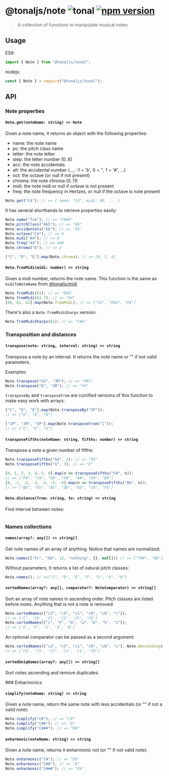 # @tonaljs/note ![tonal](https://img.shields.io/badge/@tonaljs-note-yellow.svg?style=flat-square) [![npm version](https://img.shields.io/npm/v/@tonaljs/note.svg?style=flat-square)](https://www.npmjs.com/package/@tonaljs/note)

> A collection of functions to manipulate musical notes

## Usage

ES6:

```js
import { Note } from "@tonaljs/tonal";
```

nodejs:

```js
const { Note } = require("@tonaljs/tonal");
```

## API

### Note properties

#### `Note.get(noteName: string) => Note`

Given a note name, it returns an object with the following properties:

- name: the note name
- pc: the pitch class name
- letter: the note letter
- step: the letter number (0..6)
- acc: the note accidentals
- alt: the accidental number (..., -1 = 'b', 0 = '', 1 = '#', ...)
- oct: the octave (or null if not present)
- chroma: the note chroma (0..11)
- midi: the note midi or null if octave is not present
- freq: the note frequency in Hertzes, or null if the octave is note present

```js
Note.get("C4"); // => { name: "C4", midi: 60, ... }
```

It has several shorthands to retrieve properties easily:

```js
Note.name("fx4"); // => "F##4"
Note.pitchClass("Ab5"); // => "Ab"
Note.accidentals("Eb"); // => 'Eb'
Note.octave("C4"); // => 4
Note.midi("A4"); // => 6
Note.freq("A4"); // => 440
Note.chroma("D"); // => 2

["C", "D", "E"].map(Note.chroma); // => [0, 2, 4]
```

#### `Note.fromMidi(midi: number) => string`

Given a midi number, returns the note name. This function is the same as `midiToNoteName` from [@tonaljs/midi](/packages/midi)

```js
Note.fromMidi(61); // => "Db4"
Note.fromMidi(61.7); // => "D4"
[60, 61, 62].map(Note.fromMidi); // => ["C4", "Db4", "D4"]
```

There's also a `Note.fromMidiSharps` version:

```js
Note.fromMidiSharps(61); // => "C#4"
```

### Transposition and distances

#### `transpose(note: string, interval: string) => string`

Transpose a note by an interval. It returns the note name or "" if not valid parameters.

Examples:

```js
Note.transpose("d3", "3M"); // => "F#3"
Note.transpose("D", "3M"); // => "F#"
```

`transposeBy` and `transposeFrom` are currified versions of this function to make easy work with arrays:

```js
["C", "D", "E"].map(Note.transposeBy("5P"));
// => ["G", "A", "B"]
```

```js
["1P", "3M", "5P"].map(Note.transposeFrom("C"));
// => ["C", "E", "G"]
```

#### `transposeFifths(noteName: string, fifths: number) => string`

Transpose a note a given number of fifths:

```js
Note.transposeFifths("G4", 3); // => "E6"
Note.transposeFifths("G", 3); // => "E"

[0, 1, 2, 3, 4, 5, 6].map(n => transposeFifths("F#", n));
// => ["F#", "C#", "G#", "D#", "A#", "E#", "B#"]
[0, -1, -2, -3, -4, -5, -6].map(n => transposeFifths("Bb", n));
// => ["Bb", "Eb", "Ab", "Db", "Gb", "Cb", "Fb"]
```

#### `Note.distance(from: string, to: string) => string`

Find interval between notes:

```js
```

### Names collections

#### `names(array?: any[]) => string[]`

Get note names of an array of anything. Notice that names are normalized:

```js
Note.names(["fx", "bb", 12, "nothing", {}, null])) // => ["F##", "Bb"];
```

Without parameters, it returns a list of natural pitch classes:

```js
Note.names(); // =>["C", "D", "E", "F", "G", "A", "B"]
```

#### `sortedNames(array?: any[], comparator?: NoteComparator) => string[]`

Sort an array of note names in ascending order. Pitch classes are listed before notes. Anything that is not a note is removed:

```js
Note.sortedNames(["c2", "c5", "c1", "c0", "c6", "c"]);
// => ['C', 'C0', 'C1', 'C2', 'C5', 'C6']
Note.sortedNames(["c", "F", "G", "a", "b", "h", "J"]);
// => ['C', 'F', 'G', 'A', 'B']
```

An optional comparator can be passed as a second argument:

```js
Note.sortedNames(["c2", "c5", "c1", "c0", "c6", "c"], Note.descending);
// => ['C6', 'C5', 'C2', 'C3', 'C1', 'C0']
```

#### `sortedUniqNames(array?: any[]) => string[]`

Sort notes ascending and remove duplicates.

### Enharmonics

#### `simplify(noteName: string) => string`

Given a note name, return the same note with less accidentals (or "" if not a valid note):

```js
Note.simplify("C#"); // => "C#"
Note.simplify("C##"); // => "D"
Note.simplify("C###"); // => "D#"
```

#### `enharmonic(noteName: string) => string`

Given a note name, returns it enharmonic not (or "" if not valid note):

```js
Note.enharmonic("C#"); // => "Db"
Note.enharmonic("C##"); // => "D"
Note.enharmonic("C###"); // => "Eb"
```
